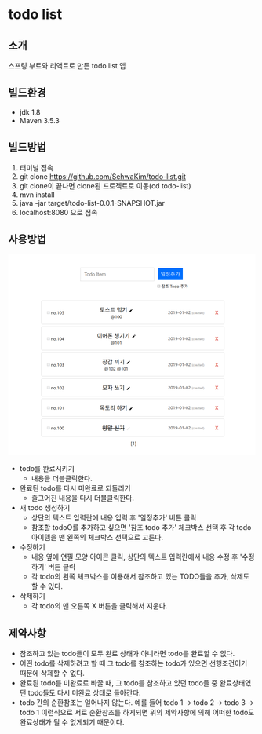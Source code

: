 # todo list
## 소개
스프링 부트와 리액트로 만든 todo list 앱
## 빌드환경
- jdk 1.8
- Maven 3.5.3
## 빌드방법
1. 터미널 접속
2. git clone https://github.com/SehwaKim/todo-list.git
3. git clone이 끝나면 clone된 프로젝트로 이동(cd todo-list) 
4. mvn install
5. java -jar target/todo-list-0.0.1-SNAPSHOT.jar
6. localhost:8080 으로 접속
## 사용방법
![main](./screenshot.png)
- todo를 완료시키기
    - 내용을 더블클릭한다.
- 완료된 todo를 다시 미완료로 되돌리기
    - 줄그어진 내용을 다시 더블클릭한다.
- 새 todo 생성하기
    - 상단의 텍스트 입력란에 내용 입력 후 '일정추가' 버튼 클릭
    - 참조할 todoO를 추가하고 싶으면 '참조 todo 추가' 체크박스 선택 후 각 todo 아이템을 맨 왼쪽의 체크박스 선택으로 고른다.
- 수정하기
    - 내용 옆에 연필 모양 아이콘 클릭, 상단의 텍스트 입력란에서 내용 수정 후 '수정하기' 버튼 클릭
    - 각 todo의 왼쪽 체크박스를 이용해서 참조하고 있는 TODO들을 추가, 삭제도 할 수 있다.
- 삭제하기
    - 각 todo의 맨 오른쪽 X 버튼을 클릭해서 지운다.
## 제약사항
- 참조하고 있는 todo들이 모두 완료 상태가 아니라면 todo를 완료할 수 없다.
- 어떤 todo를 삭제하려고 할 때 그 todo를 참조하는 todo가 있으면 선행조건이기 때문에 삭제할 수 없다.
- 완료된 todo를 미완료로 바꿀 때, 그 todo를 참조하고 있던 todo들 중 완료상태였던 todo들도 다시 미완료 상태로 돌아간다.
- todo 간의 순환참조는 일어나지 않는다. 예를 들어 todo 1 -> todo 2 -> todo 3 -> todo 1 이런식으로 서로 순환참조를 하게되면 위의 제약사항에 의해 어떠한 todo도 완료상태가 될 수 없게되기 때문이다.
